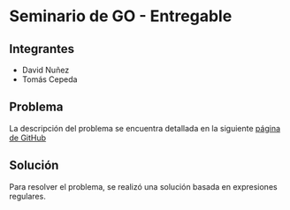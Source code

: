 # Seminario de GO - Entregable

## Integrantes
* David Nuñez
* Tomás Cepeda

## Problema
La descripción del problema se encuentra detallada en la siguiente [página de GitHub](https://github.com/juanpablopizarro/tudai2021)

## Solución
Para resolver el problema, se realizó una solución basada en expresiones regulares.
 
